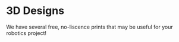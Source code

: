 # 3D Designs
We have several free, no-liscence prints that may be useful for your robotics project!
